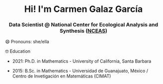 <h1 align="center">Hi! I'm Carmen Galaz García </h1>
<h3 align="center">Data Scientist @ National Center for Ecological Analysis and Synthesis (<a href=https://www.nceas.ucsb.edu)>NCEAS</a>)</h3>


😄 Pronouns: she/ella
<!--

Here are some ideas to get you started:

- 🔭 I’m currently working on ...
- 🌱 I’m currently learning ...
- 👯 I’m looking to collaborate on ...
- 🤔 I’m looking for help with ...
- 💬 Ask me about ...
- 📫 How to reach me: ...
- 😄 Pronouns: ...
- ⚡ Fun fact: ...
-->



🤓 Education

- 2021: Ph.D. in Mathematics - University of California, Santa Barbara

- 2015: B.Sc. in Mathematics - Universidad de Guanajuato, México / Centro de Invetigación en Matemáticas (CIMAT)
